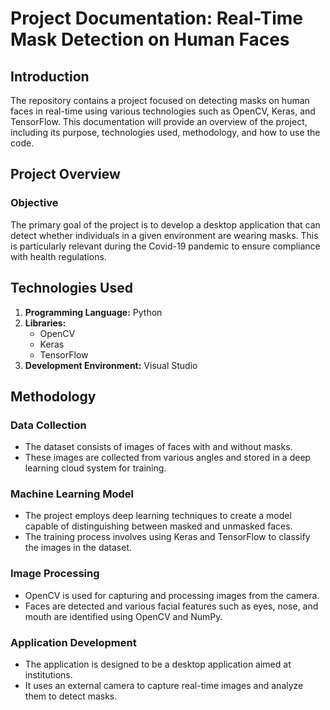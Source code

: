 # Project Documentation: Real-Time Mask Detection on Human Faces

## Introduction
The repository contains a project focused on detecting masks on human faces in real-time using various technologies such as OpenCV, Keras, and TensorFlow. This documentation will provide an overview of the project, including its purpose, technologies used, methodology, and how to use the code.

## Project Overview
### Objective
The primary goal of the project is to develop a desktop application that can detect whether individuals in a given environment are wearing masks. This is particularly relevant during the Covid-19 pandemic to ensure compliance with health regulations.

## Technologies Used
1. **Programming Language:** Python
2. **Libraries:** 
   - OpenCV
   - Keras
   - TensorFlow
3. **Development Environment:** Visual Studio

## Methodology
### Data Collection
- The dataset consists of images of faces with and without masks.
- These images are collected from various angles and stored in a deep learning cloud system for training.

### Machine Learning Model
- The project employs deep learning techniques to create a model capable of distinguishing between masked and unmasked faces.
- The training process involves using Keras and TensorFlow to classify the images in the dataset.

### Image Processing
- OpenCV is used for capturing and processing images from the camera.
- Faces are detected and various facial features such as eyes, nose, and mouth are identified using OpenCV and NumPy.

### Application Development
- The application is designed to be a desktop application aimed at institutions.
- It uses an external camera to capture real-time images and analyze them to detect masks.
